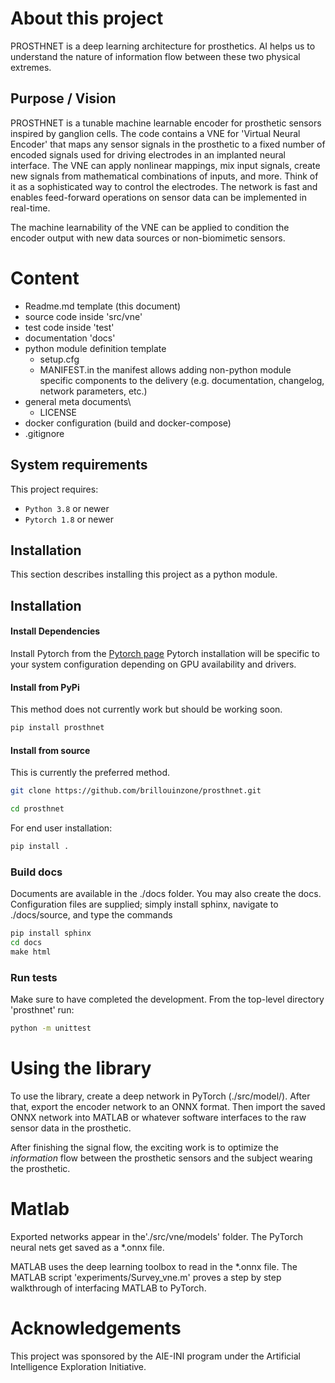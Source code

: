 # About this project

PROSTHNET is a deep learning architecture for prosthetics. AI helps us to understand the nature of information flow between these two physical extremes. 

## Purpose / Vision

PROSTHNET is a tunable machine learnable encoder for prosthetic sensors inspired by ganglion cells. The code contains a VNE for 'Virtual Neural Encoder' that maps any sensor signals in the prosthetic to a fixed number of encoded signals used for driving electrodes in an implanted neural interface. The VNE can apply nonlinear mappings, 
mix input signals, create new signals from mathematical combinations of inputs, and more. Think of it as a sophisticated way to control the electrodes. The network is fast and enables feed-forward operations on sensor data can be implemented in real-time. 

The machine learnability of the VNE can be applied to condition the encoder output with new data sources or non-biomimetic sensors.

# Content

* Readme.md template (this document)
* source code inside 'src/vne'
* test code inside 'test'
* documentation 'docs'
* python module definition template
  - setup.cfg
  - MANIFEST.in the manifest allows adding non-python module specific components to the delivery (e.g. documentation, changelog, network parameters, etc.)
* general meta documents\
  - LICENSE
* docker configuration (build and docker-compose)
* .gitignore

## System requirements

This project requires:

* `Python 3.8` or newer
* `Pytorch 1.8` or newer

## Installation

This section describes installing this project as a python module.

## Installation

#### Install Dependencies

Install Pytorch from the [Pytorch page](https://pytorch.org/get-started/locally/)
Pytorch installation will be specific to your system configuration depending on GPU availability and drivers.

#### Install from PyPi
This method does not currently work but should be working soon.
```bash
pip install prosthnet
```

#### Install from source
This is currently the preferred method.
```bash
git clone https://github.com/brillouinzone/prosthnet.git
```

```cmd
cd prosthnet
```
For end user installation:
```cmd
pip install .
```

### Build docs
Documents are available in the ./docs folder. You may also create the docs. Configuration files are supplied; simply install 
sphinx,  navigate to ./docs/source, and type the commands
```cmd
pip install sphinx
cd docs
make html
```

### Run tests

Make sure to have completed the development. From the top-level directory 'prosthnet' run:

```bash
python -m unittest
```

# Using the library

To use the library, create a deep network in PyTorch (./src/model/). After that, export the encoder network to an ONNX format. 
Then import the saved ONNX network into MATLAB or whatever software interfaces to the raw sensor data in the prosthetic. 

After finishing the signal flow, the exciting work is to optimize the *information* flow between the prosthetic sensors and the subject wearing the prosthetic. 

# Matlab 
Exported networks appear in the'./src/vne/models' folder. The PyTorch neural nets get saved as a *.onnx file. 

MATLAB uses the deep learning toolbox to read in the *.onnx file. The MATLAB script 'experiments/Survey_vne.m' proves a step by step walkthrough of interfacing MATLAB to PyTorch.

# Acknowledgements

This project was sponsored by the AIE-INI program under the Artificial Intelligence Exploration Initiative. 